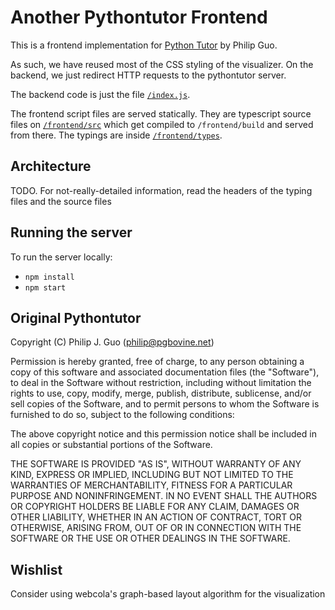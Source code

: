 # Another Pythontutor Frontend

This is a frontend implementation for [Python Tutor](https://pythontutor.com) by Philip Guo.

As such, we have reused most of the CSS styling of the visualizer. On the backend, we just redirect HTTP requests to the pythontutor server.

The backend code is just the file [`/index.js`](/index.js).

The frontend script files are served statically. They are typescript source files on [`/frontend/src`](/frontend/src/) which get compiled to `/frontend/build` and served from there. The typings are inside [`/frontend/types`](/frontend/types/).

## Architecture

TODO. For not-really-detailed information, read the headers of the typing files and the source files

## Running the server

To run the server locally:

- `npm install`
- `npm start`

## Original Pythontutor

Copyright (C) Philip J. Guo (philip@pgbovine.net)

Permission is hereby granted, free of charge, to any person obtaining a
copy of this software and associated documentation files (the
"Software"), to deal in the Software without restriction, including
without limitation the rights to use, copy, modify, merge, publish,
distribute, sublicense, and/or sell copies of the Software, and to
permit persons to whom the Software is furnished to do so, subject to
the following conditions:

The above copyright notice and this permission notice shall be included
in all copies or substantial portions of the Software.

THE SOFTWARE IS PROVIDED "AS IS", WITHOUT WARRANTY OF ANY KIND, EXPRESS
OR IMPLIED, INCLUDING BUT NOT LIMITED TO THE WARRANTIES OF
MERCHANTABILITY, FITNESS FOR A PARTICULAR PURPOSE AND NONINFRINGEMENT.
IN NO EVENT SHALL THE AUTHORS OR COPYRIGHT HOLDERS BE LIABLE FOR ANY
CLAIM, DAMAGES OR OTHER LIABILITY, WHETHER IN AN ACTION OF CONTRACT,
TORT OR OTHERWISE, ARISING FROM, OUT OF OR IN CONNECTION WITH THE
SOFTWARE OR THE USE OR OTHER DEALINGS IN THE SOFTWARE.

## Wishlist

Consider using webcola's graph-based layout algorithm for the visualization
